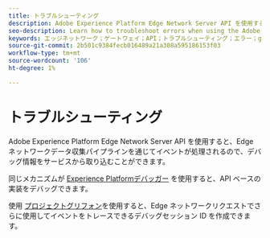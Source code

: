 ```yaml
---
title: トラブルシューティング
description: Adobe Experience Platform Edge Network Server API を使用する際のエラーのトラブルシューティング方法を説明します
seo-description: Learn how to troubleshoot errors when using the Adobe Experience Platform Edge Network Server API
keywords: エッジネットワーク；ゲートウェイ；API；トラブルシューティング；エラー；griffon
source-git-commit: 2b501c9384fecb016489a21a308a595186153f03
workflow-type: tm+mt
source-wordcount: '106'
ht-degree: 1%

---
```



# トラブルシューティング

Adobe Experience Platform Edge Network Server API を使用すると、Edge ネットワークデータ収集パイプラインを通じてイベントが処理されるので、デバッグ情報をサービスから取り込むことができます。

同じメカニズムが [Experience Platformデバッガー](https://experienceleague.adobe.com/docs/debugger-learn/tutorials/experience-platform-debugger/introduction-to-the-experience-platform-debugger.html?lang=en) を使用すると、API ベースの実装をデバッグできます。

使用 [プロジェクトグリフォン](https://aep-sdks.gitbook.io/docs/beta/project-griffon)を使用すると、Edge ネットワークリクエストでさらに使用してイベントをトレースできるデバッグセッション ID を作成できます。

